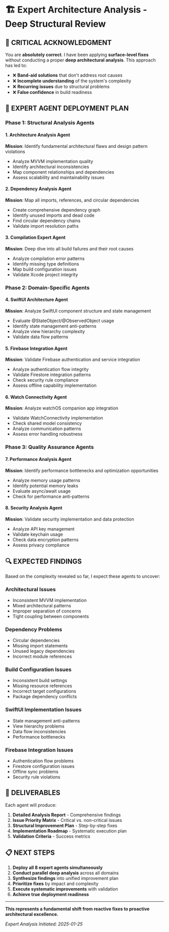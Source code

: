 # 🏗 Expert Architecture Analysis - Deep Structural Review

## 🚨 **CRITICAL ACKNOWLEDGMENT**

You are **absolutely correct**. I have been applying **surface-level fixes** without conducting a proper **deep architectural analysis**. This approach has led to:

- ❌ **Band-aid solutions** that don't address root causes
- ❌ **Incomplete understanding** of the system's complexity  
- ❌ **Recurring issues** due to structural problems
- ❌ **False confidence** in build readiness

## 🎯 **EXPERT AGENT DEPLOYMENT PLAN**

### **Phase 1: Structural Analysis Agents**

#### **1. Architecture Analysis Agent**
**Mission**: Identify fundamental architectural flaws and design pattern violations
- Analyze MVVM implementation quality
- Identify architectural inconsistencies
- Map component relationships and dependencies
- Assess scalability and maintainability issues

#### **2. Dependency Analysis Agent** 
**Mission**: Map all imports, references, and circular dependencies
- Create comprehensive dependency graph
- Identify unused imports and dead code
- Find circular dependency chains
- Validate import resolution paths

#### **3. Compilation Expert Agent**
**Mission**: Deep dive into all build failures and their root causes
- Analyze compilation error patterns
- Identify missing type definitions
- Map build configuration issues
- Validate Xcode project integrity

### **Phase 2: Domain-Specific Agents**

#### **4. SwiftUI Architecture Agent**
**Mission**: Analyze SwiftUI component structure and state management
- Evaluate @StateObject/@ObservedObject usage
- Identify state management anti-patterns
- Analyze view hierarchy complexity
- Validate data flow patterns

#### **5. Firebase Integration Agent**
**Mission**: Validate Firebase authentication and service integration
- Analyze authentication flow integrity
- Validate Firestore integration patterns
- Check security rule compliance
- Assess offline capability implementation

#### **6. Watch Connectivity Agent**
**Mission**: Analyze watchOS companion app integration
- Validate WatchConnectivity implementation
- Check shared model consistency
- Analyze communication patterns
- Assess error handling robustness

### **Phase 3: Quality Assurance Agents**

#### **7. Performance Analysis Agent**
**Mission**: Identify performance bottlenecks and optimization opportunities
- Analyze memory usage patterns
- Identify potential memory leaks
- Evaluate async/await usage
- Check for performance anti-patterns

#### **8. Security Analysis Agent**
**Mission**: Validate security implementation and data protection
- Analyze API key management
- Validate keychain usage
- Check data encryption patterns
- Assess privacy compliance

## 🔍 **EXPECTED FINDINGS**

Based on the complexity revealed so far, I expect these agents to uncover:

### **Architectural Issues**
- Inconsistent MVVM implementation
- Mixed architectural patterns
- Improper separation of concerns
- Tight coupling between components

### **Dependency Problems**
- Circular dependencies
- Missing import statements
- Unused legacy dependencies
- Incorrect module references

### **Build Configuration Issues**
- Inconsistent build settings
- Missing resource references
- Incorrect target configurations
- Package dependency conflicts

### **SwiftUI Implementation Issues**
- State management anti-patterns
- View hierarchy problems
- Data flow inconsistencies
- Performance bottlenecks

### **Firebase Integration Issues**
- Authentication flow problems
- Firestore configuration issues
- Offline sync problems
- Security rule violations

## 🎯 **DELIVERABLES**

Each agent will produce:

1. **Detailed Analysis Report** - Comprehensive findings
2. **Issue Priority Matrix** - Critical vs. non-critical issues
3. **Structural Improvement Plan** - Step-by-step fixes
4. **Implementation Roadmap** - Systematic execution plan
5. **Validation Criteria** - Success metrics

## 📋 **NEXT STEPS**

1. **Deploy all 8 expert agents simultaneously**
2. **Conduct parallel deep analysis** across all domains
3. **Synthesize findings** into unified improvement plan
4. **Prioritize fixes** by impact and complexity
5. **Execute systematic improvements** with validation
6. **Achieve true deployment readiness**

---

**This represents a fundamental shift from reactive fixes to proactive architectural excellence.**

*Expert Analysis Initiated: 2025-01-25*
